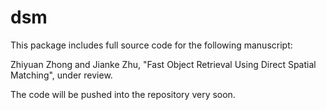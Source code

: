 # dsm

This package includes full source code for the following manuscript:

Zhiyuan Zhong and Jianke Zhu, "Fast Object Retrieval Using Direct Spatial Matching", under review.

The code will be pushed into the repository very soon.
